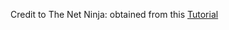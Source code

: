 Credit to The Net Ninja: obtained from this [Tutorial](https://www.youtube.com/playlist?list=PL4cUxeGkcC9g6m_6Sld9Q4jzqdqHd2HiD)